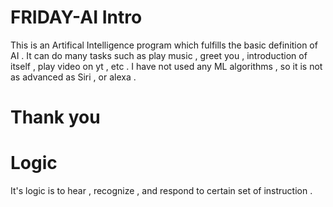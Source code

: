 # FRIDAY-AI Intro
This is an Artifical Intelligence program which fulfills the basic definition of AI .
It can do many tasks such as play music , greet you , introduction of itself , play video on yt , etc .
I have not used any ML algorithms , so it is not as advanced as Siri , or alexa .

# Thank you 


# Logic 
It's logic is to hear , recognize , and respond to certain set of instruction .

